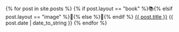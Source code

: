 {% for post in site.posts %}
  {% if post.layout == "book" %}📚{% elsif post.layout == "image" %}🎨{% else %}💭{% endif %} <a href="{{ post.url | prepend:site.baseurl }}" class="post-title-link">{{ post.title }}</a> <span class="date">{{ post.date | date_to_string }}</span>
{% endfor %}

